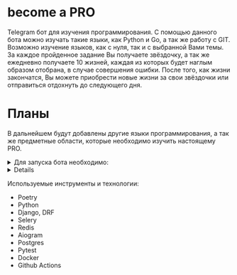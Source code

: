 <!-- ![foodgram_workflow](https://github.com/kkhitalenko/Foodgram/actions/workflows/main.yml/badge.svg) -->

# become a PRO
Telegram бот для изучения программирования. С помощью данного бота можно изучать такие языки, как Python и Go, а так же работу с GIT. Возможно изучение языков, как с нуля, так и с выбранной Вами темы. За каждое пройденное задание Вы получаете звёздочку, а так же ежедневно получаете 10 жизней, каждая из которых будет наглым образом отобрана, в случае совершения ошибки. После того, как жизни закончатся, Вы можете приобрести новые жизни за свои звёздочки или отправиться отдохнуть до следующего дня.

# Планы
В дальнейшем будут добавлены другие языки программирования, а так же предметные области, которые необходимо изучить настоящему PRO.

<details>
   <summary>Для запуска бота необходимо:</summary> 
  <!-- а так же, в любой момент можно обратиться за справкой по команде /info (вернет клавиатуру с предложенными действиями) -->
</details>

<details>
   <!-- <summary>Примеры работы с ботом: (скриншоты)</summary>  -->
  
</details>

Используемые инструменты и технологии:
- Poetry
- Python
- Django, DRF
- Selery
- Redis
- Aiogram
- Postgres
- Pytest
- Docker
- Github Actions
